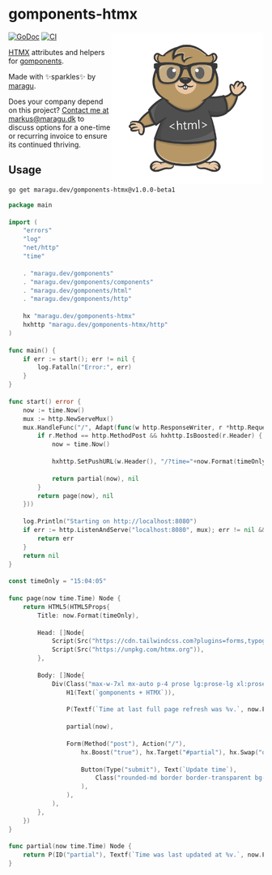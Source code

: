 # gomponents-htmx

<img src="logo.png" alt="Logo" width="300" align="right">

[![GoDoc](https://pkg.go.dev/badge/maragu.dev/gomponents-htmx)](https://pkg.go.dev/maragu.dev/gomponents-htmx)
[![CI](https://github.com/maragudk/gomponents-htmx/actions/workflows/ci.yml/badge.svg)](https://github.com/maragudk/gomponents-htmx/actions/workflows/ci.yml)

[HTMX](https://htmx.org) attributes and helpers for [gomponents](https://www.gomponents.com).

Made with ✨sparkles✨ by [maragu](https://www.maragu.dev/).

Does your company depend on this project? [Contact me at markus@maragu.dk](mailto:markus@maragu.dk?Subject=Supporting%20your%20project) to discuss options for a one-time or recurring invoice to ensure its continued thriving.

## Usage

```shell
go get maragu.dev/gomponents-htmx@v1.0.0-beta1
```

```go
package main

import (
	"errors"
	"log"
	"net/http"
	"time"

	. "maragu.dev/gomponents"
	. "maragu.dev/gomponents/components"
	. "maragu.dev/gomponents/html"
	. "maragu.dev/gomponents/http"

	hx "maragu.dev/gomponents-htmx"
	hxhttp "maragu.dev/gomponents-htmx/http"
)

func main() {
	if err := start(); err != nil {
		log.Fatalln("Error:", err)
	}
}

func start() error {
	now := time.Now()
	mux := http.NewServeMux()
	mux.HandleFunc("/", Adapt(func(w http.ResponseWriter, r *http.Request) (Node, error) {
		if r.Method == http.MethodPost && hxhttp.IsBoosted(r.Header) {
			now = time.Now()

			hxhttp.SetPushURL(w.Header(), "/?time="+now.Format(timeOnly))

			return partial(now), nil
		}
		return page(now), nil
	}))

	log.Println("Starting on http://localhost:8080")
	if err := http.ListenAndServe("localhost:8080", mux); err != nil && !errors.Is(err, http.ErrServerClosed) {
		return err
	}
	return nil
}

const timeOnly = "15:04:05"

func page(now time.Time) Node {
	return HTML5(HTML5Props{
		Title: now.Format(timeOnly),

		Head: []Node{
			Script(Src("https://cdn.tailwindcss.com?plugins=forms,typography")),
			Script(Src("https://unpkg.com/htmx.org")),
		},

		Body: []Node{
			Div(Class("max-w-7xl mx-auto p-4 prose lg:prose-lg xl:prose-xl"),
				H1(Text(`gomponents + HTMX`)),

				P(Textf(`Time at last full page refresh was %v.`, now.Format(timeOnly))),

				partial(now),

				Form(Method("post"), Action("/"),
					hx.Boost("true"), hx.Target("#partial"), hx.Swap("outerHTML"),

					Button(Type("submit"), Text(`Update time`),
						Class("rounded-md border border-transparent bg-orange-600 px-4 py-2 text-sm font-medium text-white shadow-sm hover:bg-orange-700 focus:outline-none focus:ring-2 focus:ring-orange-500 focus:ring-offset-2"),
					),
				),
			),
		},
	})
}

func partial(now time.Time) Node {
	return P(ID("partial"), Textf(`Time was last updated at %v.`, now.Format(timeOnly)))
}
```
